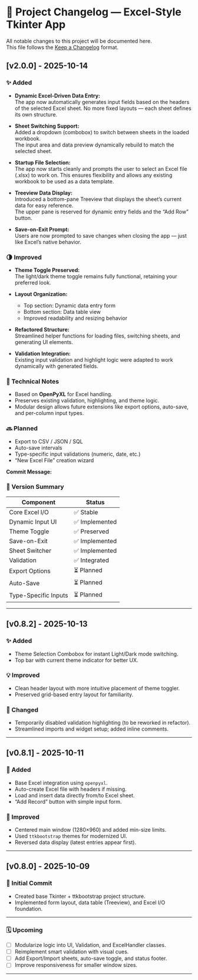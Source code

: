 # 🧾 Project Changelog — Excel-Style Tkinter App


All notable changes to this project will be documented here.  
This file follows the [Keep a Changelog](https://github.com/tepong32/xl_tkinter/en/1.1.0/) format.

## [v2.0.0] - 2025-10-14  
### ✨ Added  
- **Dynamic Excel-Driven Data Entry:**  
  The app now automatically generates input fields based on the headers of the selected Excel sheet. No more fixed layouts — each sheet defines its own structure.

- **Sheet Switching Support:**  
  Added a dropdown (combobox) to switch between sheets in the loaded workbook.  
  The input area and data preview dynamically rebuild to match the selected sheet.

- **Startup File Selection:**  
  The app now starts cleanly and prompts the user to select an Excel file (.xlsx) to work on. This ensures flexibility and allows any existing workbook to be used as a data template.

- **Treeview Data Display:**  
  Introduced a bottom-pane Treeview that displays the sheet’s current data for easy reference.  
  The upper pane is reserved for dynamic entry fields and the “Add Row” button.

- **Save-on-Exit Prompt:**  
  Users are now prompted to save changes when closing the app — just like Excel’s native behavior.

### 🌗 Improved  
- **Theme Toggle Preserved:**  
  The light/dark theme toggle remains fully functional, retaining your preferred look.

- **Layout Organization:**  
  - Top section: Dynamic data entry form  
  - Bottom section: Data table view  
  - Improved readability and resizing behavior  

- **Refactored Structure:**  
  Streamlined helper functions for loading files, switching sheets, and generating UI elements.

- **Validation Integration:**  
  Existing input validation and highlight logic were adapted to work dynamically with generated fields.

### 🧠 Technical Notes  
- Based on **OpenPyXL** for Excel handling.  
- Preserves existing validation, highlighting, and theme logic.  
- Modular design allows future extensions like export options, auto-save, and per-column input types.

### 🔜 Planned  
- Export to CSV / JSON / SQL  
- Auto-save intervals  
- Type-specific input validations (numeric, date, etc.)  
- “New Excel File” creation wizard

**Commit Message:**  



### 🧩 Version Summary  

| Component            | Status        |
| -------------------- | ------------- |
| Core Excel I/O       | ✅ Stable      |
| Dynamic Input UI     | ✅ Implemented |
| Theme Toggle         | ✅ Preserved   |
| Save-on-Exit         | ✅ Implemented |
| Sheet Switcher       | ✅ Implemented |
| Validation           | ✅ Integrated  |
| Export Options       | ⏳ Planned     |
| Auto-Save            | ⏳ Planned     |
| Type-Specific Inputs | ⏳ Planned     |


---

## [v0.8.2] - 2025-10-13
### ✨ Added
- Theme Selection Combobox for instant Light/Dark mode switching.
- Top bar with current theme indicator for better UX.

### 💡 Improved
- Clean header layout with more intuitive placement of theme toggler.
- Preserved grid-based entry layout for familiarity.

### 🧹 Changed
- Temporarily disabled validation highlighting (to be reworked in refactor).
- Streamlined imports and widget setup; added inline comments.

---

## [v0.8.1] - 2025-10-11
### 🧩 Added
- Base Excel integration using `openpyxl`.
- Auto-create Excel file with headers if missing.
- Load and insert data directly from/to Excel sheet.
- “Add Record” button with simple input form.

### 🎨 Improved
- Centered main window (1280×960) and added min-size limits.
- Used `ttkbootstrap` themes for modernized UI.
- Reversed data display (latest entries appear first).

---

## [v0.8.0] - 2025-10-09
### 🚀 Initial Commit
- Created base Tkinter + ttkbootstrap project structure.
- Implemented form layout, data table (Treeview), and Excel I/O foundation.

---

### 🗓 Upcoming
- [ ] Modularize logic into UI, Validation, and ExcelHandler classes.
- [ ] Reimplement smart validation with visual cues.
- [ ] Add Export/Import sheets, auto-save toggle, and status footer.
- [ ] Improve responsiveness for smaller window sizes.

---